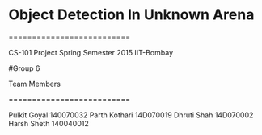 # Object Detection In Unknown Arena

==========================

CS-101 Project Spring Semester 2015 IIT-Bombay

#Group 6

Team Members

==========================

Pulkit Goyal 140070032
Parth Kothari 14D070019
Dhruti Shah 14D070002
Harsh Sheth 140040012


